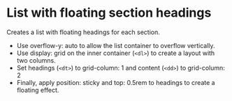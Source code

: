 # List with floating section headings

Creates a list with floating headings for each section.

- Use overflow-y: auto to allow the list container to overflow vertically.
- Use display: grid on the inner container (```<dl>```) to create a layout with two columns.
- Set headings (```<dt>```) to grid-column: 1 and content (```<dd>```) to grid-column: 2
- Finally, apply position: sticky and top: 0.5rem to headings to create a floating effect.